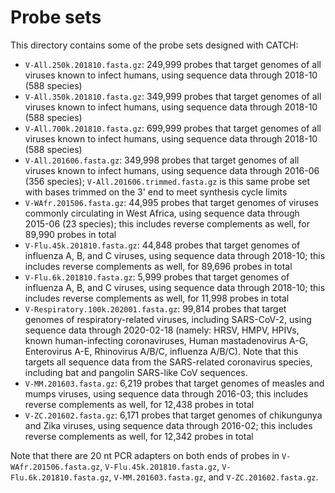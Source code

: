 Probe sets
==========

This directory contains some of the probe sets designed with CATCH:
* `V-All.250k.201810.fasta.gz`: 249,999 probes that target genomes of all viruses known to infect humans, using sequence data through 2018-10 (588 species)
* `V-All.350k.201810.fasta.gz`: 349,999 probes that target genomes of all viruses known to infect humans, using sequence data through 2018-10 (588 species)
* `V-All.700k.201810.fasta.gz`: 699,999 probes that target genomes of all viruses known to infect humans, using sequence data through 2018-10 (588 species)
* `V-All.201606.fasta.gz`: 349,998 probes that target genomes of all viruses known to infect humans, using sequence data through 2016-06 (356 species); `V-All.201606.trimmed.fasta.gz` is this same probe set with bases trimmed on the 3' end to meet synthesis cycle limits
* `V-WAfr.201506.fasta.gz`: 44,995 probes that target genomes of viruses commonly circulating in West Africa, using sequence data through 2015-06 (23 species); this includes reverse complements as well, for 89,990 probes in total
* `V-Flu.45k.201810.fasta.gz`: 44,848 probes that target genomes of influenza A, B, and C viruses, using sequence data through 2018-10; this includes reverse complements as well, for 89,696 probes in total
* `V-Flu.6k.201810.fasta.gz`: 5,999 probes that target genomes of influenza A, B, and C viruses, using sequence data through 2018-10; this includes reverse complements as well, for 11,998 probes in total
* `V-Respiratory.100k.202001.fasta.gz`: 99,814 probes that target genomes of respiratory-related viruses, including SARS-CoV-2, using sequence data through 2020-02-18 (namely: HRSV, HMPV, HPIVs, known human-infecting coronaviruses, Human mastadenovirus A-G, Enterovirus A-E, Rhinovirus A/B/C, influenza A/B/C). Note that this targets all sequence data from the SARS-related coronavirus species, including bat and pangolin SARS-like CoV sequences.
* `V-MM.201603.fasta.gz`: 6,219 probes that target genomes of measles and mumps viruses, using sequence data through 2016-03; this includes reverse complements as well, for 12,438 probes in total
* `V-ZC.201602.fasta.gz`: 6,171 probes that target genomes of chikungunya and Zika viruses, using sequence data through 2016-02; this includes reverse complements as well, for 12,342 probes in total

Note that there are 20 nt PCR adapters on both ends of probes in `V-WAfr.201506.fasta.gz`, `V-Flu.45k.201810.fasta.gz`, `V-Flu.6k.201810.fasta.gz`, `V-MM.201603.fasta.gz`, and `V-ZC.201602.fasta.gz`.
